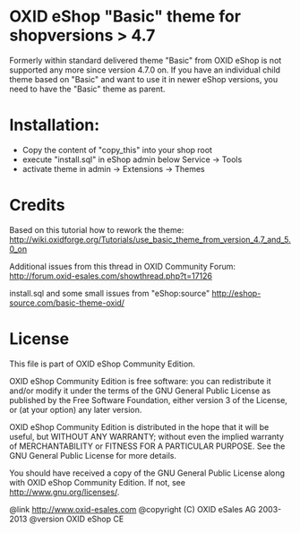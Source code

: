OXID eShop "Basic" theme for shopversions > 4.7
====================
Formerly within standard delivered theme "Basic" from OXID eShop is not supported any more since version 4.7.0 on. 
If you have an individual child theme based on "Basic" and want to use it in newer eShop versions, you need to have the "Basic" theme as parent.
 
 Installation:
====================
 + Copy the content of "copy_this" into your shop root
 + execute "install.sql" in eShop admin below Service -> Tools 
 + activate theme in admin -> Extensions -> Themes
 
Credits
====================
Based on this tutorial how to rework the theme:
http://wiki.oxidforge.org/Tutorials/use_basic_theme_from_version_4.7_and_5.0_on

Additional issues from this thread in OXID Community Forum:
http://forum.oxid-esales.com/showthread.php?t=17126

install.sql and some small issues from "eShop:source" http://eshop-source.com/basic-theme-oxid/


License
====================
This file is part of OXID eShop Community Edition.
 
OXID eShop Community Edition is free software: you can redistribute it and/or modify
it under the terms of the GNU General Public License as published by
the Free Software Foundation, either version 3 of the License, or
(at your option) any later version.
 
OXID eShop Community Edition is distributed in the hope that it will be useful,
but WITHOUT ANY WARRANTY; without even the implied warranty of
MERCHANTABILITY or FITNESS FOR A PARTICULAR PURPOSE.  See the
GNU General Public License for more details.
 
You should have received a copy of the GNU General Public License
along with OXID eShop Community Edition.  If not, see <http://www.gnu.org/licenses/>.
 
 @link      http://www.oxid-esales.com
 @copyright (C) OXID eSales AG 2003-2013
 @version OXID eShop CE